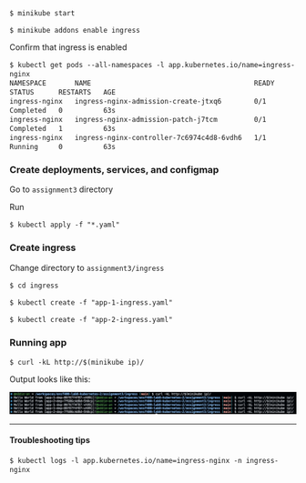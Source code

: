 
```shell
$ minikube start
```

```shell
$ minikube addons enable ingress
```

Confirm that ingress is enabled

```shell
$ kubectl get pods --all-namespaces -l app.kubernetes.io/name=ingress-nginx
NAMESPACE       NAME                                        READY   STATUS      RESTARTS   AGE
ingress-nginx   ingress-nginx-admission-create-jtxq6        0/1     Completed   0          63s
ingress-nginx   ingress-nginx-admission-patch-j7tcm         0/1     Completed   1          63s
ingress-nginx   ingress-nginx-controller-7c6974c4d8-6vdh6   1/1     Running     0          63s
```

### Create deployments, services, and configmap
Go to `assignment3` directory

Run

```shell
$ kubectl apply -f "*.yaml"
```

### Create ingress

Change directory to `assignment3/ingress`

```shell
$ cd ingress
```

```shell
$ kubectl create -f "app-1-ingress.yaml"
```

```shell
$ kubectl create -f "app-2-ingress.yaml"
```


### Running app
```shell
$ curl -kL http://$(minikube ip)/
```

Output looks like this:

![Program Output](./output.png)


---

#### Troubleshooting tips

```shell
$ kubectl logs -l app.kubernetes.io/name=ingress-nginx -n ingress-nginx
```
